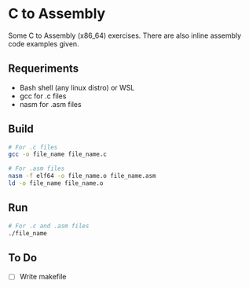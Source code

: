 # C to Assembly

Some C to Assembly (x86_64) exercises. There are also inline assembly code examples given.

## Requeriments
- Bash shell (any linux distro) or WSL
- gcc for .c files
- nasm for .asm files

## Build 
```sh
# For .c files
gcc -o file_name file_name.c
```

```sh
# For .asm files
nasm -f elf64 -o file_name.o file_name.asm
ld -o file_name file_name.o
```

## Run
```sh
# For .c and .asm files
./file_name
```

## To Do
- [ ] Write makefile
